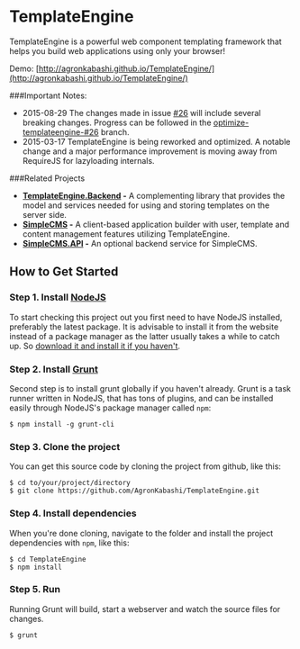 # TemplateEngine

TemplateEngine is a powerful web component templating framework that helps you build web applications using only your browser! 

Demo: [http://agronkabashi.github.io/TemplateEngine/](http://agronkabashi.github.io/TemplateEngine/)

###Important Notes: 
  - 2015-08-29 The changes made in issue [#26](https://github.com/AgronKabashi/TemplateEngine/issues/26) will include several breaking changes. Progress can be followed in the [optimize-templateengine-#26](https://github.com/AgronKabashi/TemplateEngine/tree/optimize-templateengine-%2326) branch.
  - 2015-03-17 TemplateEngine is being reworked and optimized. A notable change and a major performance improvement is moving away from RequireJS for lazyloading internals.

###Related Projects
- __[TemplateEngine.Backend](https://github.com/AgronKabashi/TemplateEngine.Backend) -__ A complementing library that provides the model and services  needed for using and storing templates on the server side.  
- __[SimpleCMS](https://github.com/AgronKabashi/SimpleCMS) -__ A client-based application builder with user, template and content management features utilizing TemplateEngine.  
- __[SimpleCMS.API](https://github.com/AgronKabashi/SimpleCMS.API) -__ An optional backend service for SimpleCMS.   

## How to Get Started

### Step 1. Install [NodeJS](http://nodejs.org/)   

To start checking this project out you first need to have NodeJS installed, preferably the latest package. It is advisable to install it from the website instead of a package manager as the latter usually takes a while to catch up. So [download it and install it if you haven't](http://nodejs.org/).

### Step 2. Install [Grunt](http://gruntjs.com/)

Second step is to install grunt globally if you haven't already. Grunt is a task runner written in NodeJS, that has tons of plugins, and can be installed easily through NodeJS's package manager called `npm`:

    $ npm install -g grunt-cli
 
### Step 3. Clone the project

You can get this source code by cloning the project from github, like this:

    $ cd to/your/project/directory
    $ git clone https://github.com/AgronKabashi/TemplateEngine.git

### Step 4. Install dependencies

When you're done cloning, navigate to the folder and install the project dependencies with `npm`, like this:

    $ cd TemplateEngine
    $ npm install

### Step 5. Run

Running Grunt will build, start a webserver and watch the source files for changes.

    $ grunt
